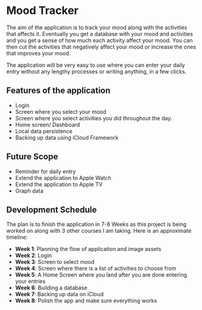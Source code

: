 #  Mood Tracker

The aim of the application is to track your mood along with the activities that affects it. Eventually you get a database with your mood and activities and you get a sense of how much each activity affect your mood. You can then cut the activities that negatively affect your mood or increase the ones that improves your mood. 

The application will be very easy to use where you can enter your daily entry without any lengthy processes or writing anything, in a few clicks.

## Features of the application

- Login
- Screen where you select your mood
- Screen where you select activities you did throughout the day.
- Home screen/ Dashboard
- Local data persistence
- Backing up data using iCloud Framework

## Future Scope

- Reminder for daily entry
- Extend the application to Apple Watch
- Extend the application to Apple TV
- Graph data

## Development Schedule

The plan is to finish the application in 7-8 Weeks as this project is being worked on along with 3 other courses I am taking. Here is an approximate timeline:

- **Week 1**: Planning the flow of application and image assets
- **Week 2**: Login
- **Week 3**: Screen to select mood
- **Week 4**: Screen where there is a list of activities to choose from
- **Week 5**: A Home Screen where you land after you are done entering your entries
- **Week 6**: Building a database
- **Week 7**: Backing up data on iCloud
- **Week 8**: Polish the app and make sure everything works

